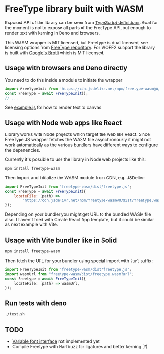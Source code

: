 # FreeType library built with WASM

Exposed API of the library can be seen from
[TypeScript definitions](./dist/freetype.d.ts). Goal for the moment is not to
expose all parts of the FreeType API, but enough to render text with kerning in
Deno and browsers.

This WASM wrapper is MIT licensed, but Freetype is dual licensed, see licensing
options from [FreeType repository](https://github.com/freetype/freetype). For
WOFF2 support the library is built with
[Google's Brotli](https://github.com/google/brotli) which is MIT licensed.

## Usage with browsers and Deno directly

You need to do this inside a module to initiate the wrapper:

```javascript
import FreeTypeInit from "https://cdn.jsdelivr.net/npm/freetype-wasm@0/dist/freetype.js";
const FreeType = await FreeTypeInit();
// ...
```

See [example.js](example/example.js) for how to render text to canvas.

## Usage with Node web apps like React

Library works with Node projects which target the web like React. Since FreeType
JS wrapper fetches the WASM file asynchronously it might not work automatically
as the various bundlers have different ways to configure the depenencies.

Currently it's possible to use the library in Node web projects like this:

```bash
npm install freetype-wasm
```

Then import and initialize the WASM module from CDN, e.g. JSDelivr:

```javascript
import FreeTypeInit from "freetype-wasm/dist/freetype.js";
const FreeType = await FreeTypeInit({
    locateFile: (path) =>
        "https://cdn.jsdelivr.net/npm/freetype-wasm@0/dist/freetype.wasm",
});
```

Depending on your bundler you might get URL to the bundled WASM file also. I haven't tried with Create React App template, but it could be similar as next example with Vite.

## Usage with Vite bundler like in Solid

```bash
npm install freetype-wasm
```

Then fetch the URL for your bundler using special import with `?url` suffix:

```typescript
import FreeTypeInit from "freetype-wasm/dist/freetype.js";
import wasmUrl from "freetype-wasm/dist/freetype.wasm?url";
const Freetype = await FreeTypeInit({
    locateFile: (path) => wasmUrl,
});
```

## Run tests with deno

```bash
./test.sh
```

## TODO

-   [Variable font interface](https://freetype.org/freetype2/docs/reference/ft2-multiple_masters.html)
    not implemented yet
-   Compile Freetype with Harfbuzz for ligatures and better kerning (?)
